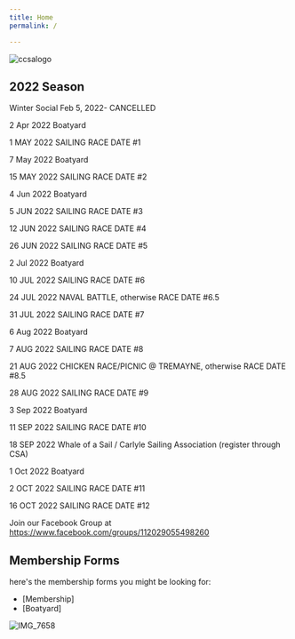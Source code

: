 ```yaml
---
title: Home
permalink: /

---
```

![ccsalogo](https://user-images.githubusercontent.com/83256703/151399296-df82a540-eb0b-405e-bcf6-b8d65615b529.png)

## 2022 Season 
Winter Social Feb 5, 2022- CANCELLED

2 Apr 2022 Boatyard

1 MAY 2022 SAILING RACE DATE #1

7 May 2022 Boatyard

15 MAY 2022 SAILING RACE DATE #2

4 Jun 2022 Boatyard

5 JUN 2022 SAILING RACE DATE #3

12 JUN 2022 SAILING RACE DATE #4

26 JUN 2022 SAILING RACE DATE #5

2 Jul 2022 Boatyard

10 JUL 2022 SAILING RACE DATE #6

24 JUL 2022 NAVAL BATTLE, otherwise RACE DATE #6.5

31 JUL 2022 SAILING RACE DATE #7

6 Aug 2022 Boatyard

7 AUG 2022 SAILING RACE DATE #8

21 AUG 2022 CHICKEN RACE/PICNIC @ TREMAYNE, otherwise RACE DATE #8.5

28 AUG 2022 SAILING RACE DATE #9

3 Sep 2022 Boatyard

11 SEP 2022 SAILING RACE DATE #10

18 SEP 2022 Whale of a Sail / Carlyle Sailing Association (register through CSA)

1 Oct 2022 Boatyard

2 OCT 2022 SAILING RACE DATE #11

16 OCT 2022 SAILING RACE DATE #12


Join our Facebook Group at https://www.facebook.com/groups/112029055498260 


## Membership Forms
here's the membership forms you might be looking for:
- [Membership]
- [Boatyard]







![IMG_7658](https://user-images.githubusercontent.com/83256703/147415932-606119f0-eb8b-4ff5-921a-20256ba6cf6b.jpg)



